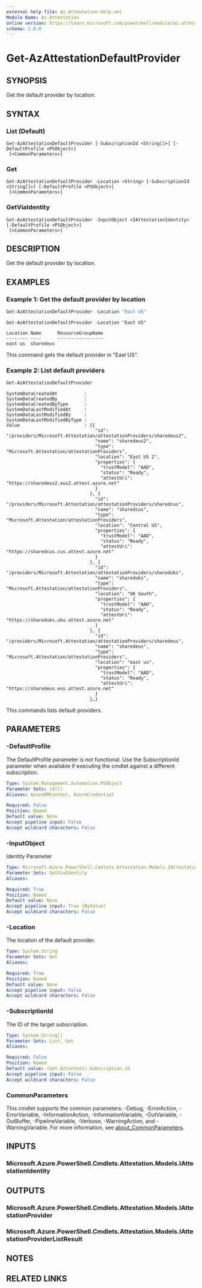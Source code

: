 ```yaml
---
external help file: Az.Attestation-help.xml
Module Name: Az.Attestation
online version: https://learn.microsoft.com/powershell/module/az.attestation/get-azattestationdefaultprovider
schema: 2.0.0
---
```


# Get-AzAttestationDefaultProvider

## SYNOPSIS
Get the default provider by location.

## SYNTAX

### List (Default)
```
Get-AzAttestationDefaultProvider [-SubscriptionId <String[]>] [-DefaultProfile <PSObject>]
 [<CommonParameters>]
```

### Get
```
Get-AzAttestationDefaultProvider -Location <String> [-SubscriptionId <String[]>] [-DefaultProfile <PSObject>]
 [<CommonParameters>]
```

### GetViaIdentity
```
Get-AzAttestationDefaultProvider -InputObject <IAttestationIdentity> [-DefaultProfile <PSObject>]
 [<CommonParameters>]
```

## DESCRIPTION
Get the default provider by location.

## EXAMPLES

### Example 1: Get the default provider by location
```powershell
Get-AzAttestationDefaultProvider -Location "East US"
```

```output
Get-AzAttestationDefaultProvider -Location "East US"

Location Name      ResourceGroupName
-------- ----      -----------------
east us  sharedeus
```

This command gets the default provider in "East US".

### Example 2: List default providers
```powershell
Get-AzAttestationDefaultProvider
```

```output
SystemDataCreatedAt          : 
SystemDataCreatedBy          : 
SystemDataCreatedByType      : 
SystemDataLastModifiedAt     : 
SystemDataLastModifiedBy     : 
SystemDataLastModifiedByType : 
Value                        : {{
                                 "id": "/providers/Microsoft.Attestation/attestationProviders/sharedeus2",
                                 "name": "sharedeus2",
                                 "type": "Microsoft.Attestation/attestationProviders",
                                 "location": "East US 2",
                                 "properties": {
                                   "trustModel": "AAD",
                                   "status": "Ready",
                                   "attestUri": "https://sharedeus2.eus2.attest.azure.net"
                                 }
                               }, {
                                 "id": "/providers/Microsoft.Attestation/attestationProviders/sharedcus",
                                 "name": "sharedcus",
                                 "type": "Microsoft.Attestation/attestationProviders",
                                 "location": "Central US",
                                 "properties": {
                                   "trustModel": "AAD",
                                   "status": "Ready",
                                   "attestUri": "https://sharedcus.cus.attest.azure.net"
                                 }
                               }, {
                                 "id": "/providers/Microsoft.Attestation/attestationProviders/shareduks",
                                 "name": "shareduks",
                                 "type": "Microsoft.Attestation/attestationProviders",
                                 "location": "UK South",
                                 "properties": {
                                   "trustModel": "AAD",
                                   "status": "Ready",
                                   "attestUri": "https://shareduks.uks.attest.azure.net"
                                 }
                               }, {
                                 "id": "/providers/Microsoft.Attestation/attestationProviders/sharedeus",
                                 "name": "sharedeus",
                                 "type": "Microsoft.Attestation/attestationProviders",
                                 "location": "east us",
                                 "properties": {
                                   "trustModel": "AAD",
                                   "status": "Ready",
                                   "attestUri": "https://sharedeus.eus.attest.azure.net"
                                 }
                               }…}
```

This commands lists default providers.

## PARAMETERS

### -DefaultProfile
The DefaultProfile parameter is not functional.
Use the SubscriptionId parameter when available if executing the cmdlet against a different subscription.

```yaml
Type: System.Management.Automation.PSObject
Parameter Sets: (All)
Aliases: AzureRMContext, AzureCredential

Required: False
Position: Named
Default value: None
Accept pipeline input: False
Accept wildcard characters: False
```

### -InputObject
Identity Parameter

```yaml
Type: Microsoft.Azure.PowerShell.Cmdlets.Attestation.Models.IAttestationIdentity
Parameter Sets: GetViaIdentity
Aliases:

Required: True
Position: Named
Default value: None
Accept pipeline input: True (ByValue)
Accept wildcard characters: False
```

### -Location
The location of the default provider.

```yaml
Type: System.String
Parameter Sets: Get
Aliases:

Required: True
Position: Named
Default value: None
Accept pipeline input: False
Accept wildcard characters: False
```

### -SubscriptionId
The ID of the target subscription.

```yaml
Type: System.String[]
Parameter Sets: List, Get
Aliases:

Required: False
Position: Named
Default value: (Get-AzContext).Subscription.Id
Accept pipeline input: False
Accept wildcard characters: False
```

### CommonParameters
This cmdlet supports the common parameters: -Debug, -ErrorAction, -ErrorVariable, -InformationAction, -InformationVariable, -OutVariable, -OutBuffer, -PipelineVariable, -Verbose, -WarningAction, and -WarningVariable. For more information, see [about_CommonParameters](http://go.microsoft.com/fwlink/?LinkID=113216).

## INPUTS

### Microsoft.Azure.PowerShell.Cmdlets.Attestation.Models.IAttestationIdentity

## OUTPUTS

### Microsoft.Azure.PowerShell.Cmdlets.Attestation.Models.IAttestationProvider

### Microsoft.Azure.PowerShell.Cmdlets.Attestation.Models.IAttestationProviderListResult

## NOTES

## RELATED LINKS
